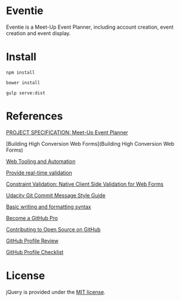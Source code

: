 # Eventie
Eventie is a Meet-Up Event Planner, including account creation, event creation and event display.

# Install
```
npm install

bower install

gulp serve:dist
```

# References
[PROJECT SPECIFICATION: Meet-Up Event Planner](https://review.udacity.com/?_ga=1.109568326.294826294.1463452248#!/rubrics/109/view)

[Building High Conversion Web Forms](Building High Conversion Web Forms)

[Web Tooling and Automation](https://classroom.udacity.com/nanodegrees/nd802/parts/8021345401/modules/555574864975462/lessons/5555748649239847/concepts/55243086020923)

[Provide real-time validation](https://developers.google.com/web/fundamentals/design-and-ui/input/forms/provide-real-time-validation?hl=en#show-feedback-in-real-time)

[Constraint Validation: Native Client Side Validation for Web Forms](http://www.html5rocks.com/en/tutorials/forms/constraintvalidation/)

[Udacity Git Commit Message Style Guide](http://udacity.github.io/git-styleguide/)

[Basic writing and formatting syntax](https://help.github.com/articles/basic-writing-and-formatting-syntax/)

[Become a GitHub Pro](http://blog.udacity.com/2015/06/become-github-pro.html?_ga=1.64497132.294826294.1463452248)

[Contributing to Open Source on GitHub](https://guides.github.com/activities/contributing-to-open-source/)

[GitHub Profile Review](https://review.udacity.com/?_ga=1.33931874.294826294.1463452248#!/rubrics/52/view)

[GitHub Profile Checklist](https://docs.google.com/document/d/1a9AKnNyqfGgdQV5ohPCN5H9ntnEUhMptWMwVBWURCN0/pub?embedded=true)

# License
jQuery is provided under the [MIT license](https://tldrlegal.com/license/mit-license).
